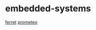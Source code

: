 # embedded-systems

[ferret](https://github.com/nakkaya/ferret)
[prometeo](https://github.com/zanellia/prometeo)
